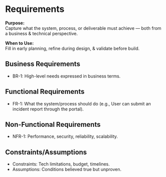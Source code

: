 # Requirements

**Purpose:**  
Capture what the system, process, or deliverable must achieve — both from a business & technical perspective.

**When to Use:**  
Fill in early planning, refine during design, & validate before build.

## Business Requirements
- BR-1: High-level needs expressed in business terms.

## Functional Requirements
- FR-1: What the system/process should do (e.g., User can submit an incident report through the portal).

## Non-Functional Requirements
- NFR-1: Performance, security, reliability, scalability.

## Constraints/Assumptions
- Constraints: Tech limitations, budget, timelines.
- Assumptions: Conditions believed true but unproven.
